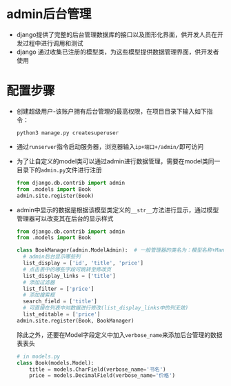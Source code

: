 # admin后台管理
* django提供了完整的后台管理数据库的接口以及图形化界面，供开发人员在开发过程中进行调用和测试
* django 通过收集已注册的模型类，为这些模型提供数据管理界面，供开发者使用

# 配置步骤
* 创建超级用户-该账户拥有后台管理的最高权限，在项目目录下输入如下指令：
  ```shell
  python3 manage.py createsuperuser
  ```

* 通过`runserver`指令启动服务器，浏览器输入`ip+端口+/admin/`即可访问
* 为了让自定义的model类可以通过admin进行数据管理，需要在model类同一目录下的`admin.py`文件进行注册
  ```python
  from django.db.contrib import admin
  from .models import Book
  admin.site.register(Book)
  ```
* admin中显示的数据是根据该模型类定义的`__str__`方法进行显示，通过模型管理器可以改变其在后台的显示样式
    ```python
  from django.db.contrib import admin
  from .models import Book

  class BookManager(admin.ModelAdmin):  # 一般管理器的类名为：模型名称+Manager
      # admin后台显示哪些列
      list_display = ['id', 'title', 'price']
      # 点击表中的哪些字段可跳转至修改页
      list_display_links = ['title']
      # 添加过滤器
      list_filter = ['price']
      # 添加搜索框
      search_field = ['title']
      # 可直接在列表中对数据进行修改(list_display_links中的列无效)
      list_editable = ['price']
  admin.site.register(Book, BookManager)
  ```
  除此之外，还要在Model字段定义中加入`verbose_name`来添加后台管理的数据表表头
  ```python
  # in models.py
  class Book(models.Model):
      title = models.CharField(verbose_name='书名')
      price = models.DecimalField(verbose_name='价格')
  ```